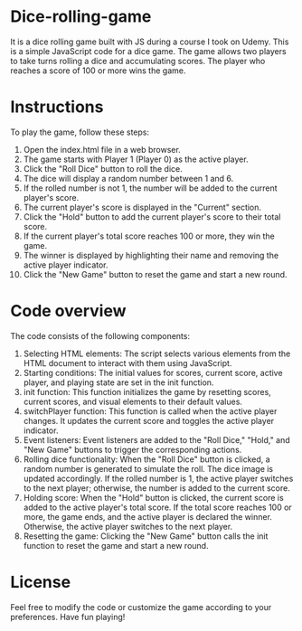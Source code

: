 # Dice-rolling-game
It is a dice rolling game built with JS during a course I took on Udemy. This is a simple JavaScript code for a dice game. The game allows two players to take turns rolling a dice and accumulating scores. The player who reaches a score of 100 or more wins the game.
# Instructions
To play the game, follow these steps:

1. Open the index.html file in a web browser.
2. The game starts with Player 1 (Player 0) as the active player.
3. Click the "Roll Dice" button to roll the dice.
4. The dice will display a random number between 1 and 6.
5. If the rolled number is not 1, the number will be added to the current player's score.
6. The current player's score is displayed in the "Current" section.
7. Click the "Hold" button to add the current player's score to their total score.
8. If the current player's total score reaches 100 or more, they win the game.
9. The winner is displayed by highlighting their name and removing the active player indicator.
10. Click the "New Game" button to reset the game and start a new round.
# Code overview
The code consists of the following components:

1. Selecting HTML elements: The script selects various elements from the HTML document to interact with them using JavaScript.
2. Starting conditions: The initial values for scores, current score, active player, and playing state are set in the init function.
3. init function: This function initializes the game by resetting scores, current scores, and visual elements to their default values.
4. switchPlayer function: This function is called when the active player changes. It updates the current score and toggles the active player indicator.
5. Event listeners: Event listeners are added to the "Roll Dice," "Hold," and "New Game" buttons to trigger the corresponding actions.
6. Rolling dice functionality: When the "Roll Dice" button is clicked, a random number is generated to simulate the roll. The dice image is updated accordingly. If the rolled number is 1, the active player switches to the next player; otherwise, the number is added to the current score.
7. Holding score: When the "Hold" button is clicked, the current score is added to the active player's total score. If the total score reaches 100 or more, the game ends, and the active player is declared the winner. Otherwise, the active player switches to the next player.
8. Resetting the game: Clicking the "New Game" button calls the init function to reset the game and start a new round.

# License
Feel free to modify the code or customize the game according to your preferences. Have fun playing! 
